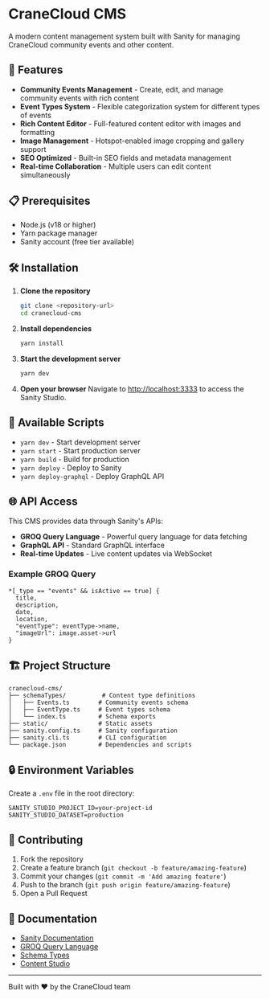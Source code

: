 # CraneCloud CMS

A modern content management system built with Sanity for managing CraneCloud community events and other content.

## 🚀 Features

- **Community Events Management** - Create, edit, and manage community events with rich content
- **Event Types System** - Flexible categorization system for different types of events
- **Rich Content Editor** - Full-featured content editor with images and formatting
- **Image Management** - Hotspot-enabled image cropping and gallery support
- **SEO Optimized** - Built-in SEO fields and metadata management
- **Real-time Collaboration** - Multiple users can edit content simultaneously

## 📋 Prerequisites

- Node.js (v18 or higher)
- Yarn package manager
- Sanity account (free tier available)

## 🛠️ Installation

1. **Clone the repository**

   ```bash
   git clone <repository-url>
   cd cranecloud-cms
   ```

2. **Install dependencies**

   ```bash
   yarn install
   ```

3. **Start the development server**

   ```bash
   yarn dev
   ```

4. **Open your browser**
   Navigate to [http://localhost:3333](http://localhost:3333) to access the Sanity Studio.

## 🔧 Available Scripts

- `yarn dev` - Start development server
- `yarn start` - Start production server
- `yarn build` - Build for production
- `yarn deploy` - Deploy to Sanity
- `yarn deploy-graphql` - Deploy GraphQL API

## 🌐 API Access

This CMS provides data through Sanity's APIs:

- **GROQ Query Language** - Powerful query language for data fetching
- **GraphQL API** - Standard GraphQL interface
- **Real-time Updates** - Live content updates via WebSocket

### Example GROQ Query

```groq
*[_type == "events" && isActive == true] {
  title,
  description,
  date,
  location,
  "eventType": eventType->name,
  "imageUrl": image.asset->url
}
```

## 🏗️ Project Structure

```
cranecloud-cms/
├── schemaTypes/          # Content type definitions
│   ├── Events.ts        # Community events schema
│   ├── EventType.ts     # Event types schema
│   └── index.ts         # Schema exports
├── static/              # Static assets
├── sanity.config.ts     # Sanity configuration
├── sanity.cli.ts        # CLI configuration
└── package.json         # Dependencies and scripts
```

## 🔒 Environment Variables

Create a `.env` file in the root directory:

```env
SANITY_STUDIO_PROJECT_ID=your-project-id
SANITY_STUDIO_DATASET=production
```

## 🤝 Contributing

1. Fork the repository
2. Create a feature branch (`git checkout -b feature/amazing-feature`)
3. Commit your changes (`git commit -m 'Add amazing feature'`)
4. Push to the branch (`git push origin feature/amazing-feature`)
5. Open a Pull Request

## 📖 Documentation

- [Sanity Documentation](https://www.sanity.io/docs)
- [GROQ Query Language](https://www.sanity.io/docs/groq)
- [Schema Types](https://www.sanity.io/docs/schema-types)
- [Content Studio](https://www.sanity.io/docs/content-studio)

---

Built with ❤️ by the CraneCloud team
